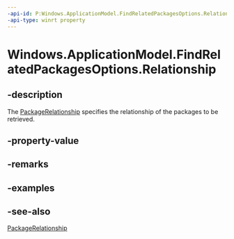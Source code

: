 ```yaml
---
-api-id: P:Windows.ApplicationModel.FindRelatedPackagesOptions.Relationship
-api-type: winrt property
---
```


# Windows.ApplicationModel.FindRelatedPackagesOptions.Relationship

<!--
public Windows.ApplicationModel.PackageRelationship Relationship { get; set; }
-->

## -description

The [PackageRelationship](./packagerelationship.md) specifies the relationship of the packages to be retrieved.

## -property-value

## -remarks

## -examples

## -see-also

[PackageRelationship](./packagerelationship.md)
